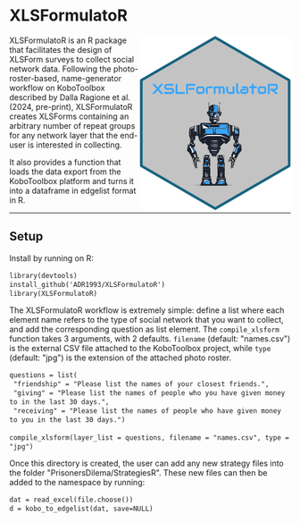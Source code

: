 XLSFormulatoR
========
<img align="right" src="https://github.com/ADR1993/XLSFormulatoR/blob/main/logo.png" alt="logo" width="270"> 

XLSFormulatoR is an R package that facilitates the design of XLSForm surveys to collect social network data.
Following the photo-roster-based, name-generator workflow on KoboToolbox described by Dalla Ragione et al. (2024, pre-print), XLSFormulatoR creates XLSForms containing an arbitrary number of repeat groups for any network layer that the end-user is interested in collecting. 

It also provides a function that loads the data export from the KoboToolbox platform and turns it into a dataframe in edgelist format in R.

-----

Setup
------
Install by running on R:
```{r}
library(devtools)
install_github('ADR1993/XLSFormulatoR')
library(XLSFormulatoR)
```

The XLSFormulatoR workflow is extremely simple: define a list where each element name refers to the type of social network that you want to collect, and add the corresponding question as list element.
The `compile_xlsform` function takes 3 arguments, with 2 defaults. `filename` (default: "names.csv") is the external CSV file attached to the KoboToolbox project, while `type` (default: "jpg") is the extension of the attached photo roster. 
```{r}
questions = list(
 "friendship" = "Please list the names of your closest friends.",
 "giving" = "Please list the names of people who you have given money to in the last 30 days.",
 "receiving" = "Please list the names of people who have given money to you in the last 30 days.")

compile_xlsform(layer_list = questions, filename = "names.csv", type = "jpg")
```

Once this directory is created, the user can add any new strategy files into the folder "PrisonersDilema/StrategiesR". These new files can then be added to the namespace by running:
```{r}
dat = read_excel(file.choose())
d = kobo_to_edgelist(dat, save=NULL)
```


